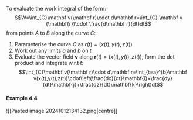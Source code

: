 To evaluate the work integral of the form:
$$W=\int_{C}\mathbf v(\mathbf r)\cdot d\mathbf r=\int_{C} \mathbf v (\mathbf{r})\cdot \frac{d\mathbf r}{dt}dt$$
from points $A$ to $B$ along the curve $C$:
1) Parameterise the curve $C$ as $r(t)=(x(t),y(t),z(t))$
2) Work out any limits $a$ and $b$ on $t$
3) Evaluate the vector field $\mathbf v$ along $\mathbf r(t)=(x(t),y(t),z(t))$, form the dot product and integrate w.r.t  $t$:
$$\int_{C}\mathbf v(\mathbf r)\cdot d\mathbf r=\int_{t=a}^{b}\mathbf v(x(t),y(t),z(t))\cdot\left(\frac{dx}{dt}\mathbf{i}+\frac{dy}{dt}\mathbf{j}+\frac{dz}{dt}\mathbf{k}\right)dt$$
#### Example 4.4
![[Pasted image 20241012134132.png|centre]]
